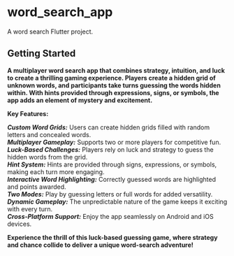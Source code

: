 # word_search_app

A word search Flutter project.

## Getting Started

**A multiplayer word search app that combines strategy, intuition, and luck to create a thrilling gaming experience. Players create a hidden grid of unknown words, and participants take turns guessing the words hidden within. With hints provided through expressions, signs, or symbols, the app adds an element of mystery and excitement.**

**Key Features:**

_**Custom Word Grids:**_  Users can create hidden grids filled with random letters and concealed words.                                                               
_**Multiplayer Gameplay:**_  Supports two or more players for competitive fun.                                                                              
_**Luck-Based Challenges:**_  Players rely on luck and strategy to guess the hidden words from the grid.                  
_**Hint System:**_  Hints are provided through signs, expressions, or symbols, making each turn more engaging.                                              
_**Interactive Word Highlighting:**_  Correctly guessed words are highlighted and points awarded.                                                          
_**Two Modes:**_  Play by guessing letters or full words for added versatility.                                                                                 
_**Dynamic Gameplay:**_  The unpredictable nature of the game keeps it exciting with every turn.                                                                  
_**Cross-Platform Support:**_  Enjoy the app seamlessly on Android and iOS devices.



**Experience the thrill of this luck-based guessing game, where strategy and chance collide to deliver a unique word-search adventure!**
